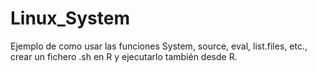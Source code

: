 # Linux_System
Ejemplo de como usar las funciones System, source, eval, list.files, etc., crear un fichero .sh en R y ejecutarlo también desde R.
